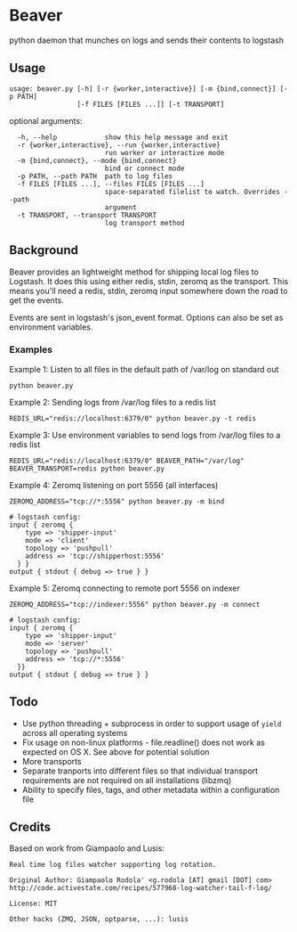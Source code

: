 # Beaver

python daemon that munches on logs and sends their contents to logstash

## Usage

    usage: beaver.py [-h] [-r {worker,interactive}] [-m {bind,connect}] [-p PATH]
                     [-f FILES [FILES ...]] [-t TRANSPORT]

optional arguments:

      -h, --help            show this help message and exit
      -r {worker,interactive}, --run {worker,interactive}
                            run worker or interactive mode
      -m {bind,connect}, --mode {bind,connect}
                            bind or connect mode
      -p PATH, --path PATH  path to log files
      -f FILES [FILES ...], --files FILES [FILES ...]
                            space-separated filelist to watch. Overrides --path
                            argument
      -t TRANSPORT, --transport TRANSPORT
                            log transport method

## Background

Beaver provides an lightweight method for shipping local log files to Logstash. It does this using either redis, stdin, zeromq as the transport. This means you'll need a redis, stdin, zeromq input somewhere down the road to get the events.

Events are sent in logstash's json_event format. Options can also be set as environment variables.

### Examples

Example 1: Listen to all files in the default path of /var/log on standard out

    python beaver.py

Example 2: Sending logs from /var/log files to a redis list

    REDIS_URL="redis://localhost:6379/0" python beaver.py -t redis

Example 3: Use environment variables to send logs from /var/log files to a redis list

    REDIS_URL="redis://localhost:6379/0" BEAVER_PATH="/var/log" BEAVER_TRANSPORT=redis python beaver.py

Example 4: Zeromq listening on port 5556 (all interfaces)

    ZEROMQ_ADDRESS="tcp://*:5556" python beaver.py -m bind

    # logstash config:
    input { zeromq {
        type => 'shipper-input'
        mode => 'client'
        topology => 'pushpull'
        address => 'tcp://shipperhost:5556'
      } }
    output { stdout { debug => true } }

Example 5: Zeromq connecting to remote port 5556 on indexer

    ZEROMQ_ADDRESS="tcp://indexer:5556" python beaver.py -m connect

    # logstash config:
    input { zeromq {
        type => 'shipper-input'
        mode => 'server'
        topology => 'pushpull'
        address => 'tcp://*:5556'
      }}
    output { stdout { debug => true } }

## Todo

- Use python threading + subprocess in order to support usage of `yield` across all operating systems
- Fix usage on non-linux platforms - file.readline() does not work as expected on OS X. See above for potential solution
- More transports
- Separate tranports into different files so that individual transport requirements are not required on all installations (libzmq)
- Ability to specify files, tags, and other  metadata within a configuration file

## Credits

Based on work from Giampaolo and Lusis:

    Real time log files watcher supporting log rotation.

    Original Author: Giampaolo Rodola' <g.rodola [AT] gmail [DOT] com>
    http://code.activestate.com/recipes/577968-log-watcher-tail-f-log/

    License: MIT

    Other hacks (ZMQ, JSON, optparse, ...): lusis
